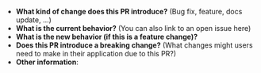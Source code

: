 - **What kind of change does this PR introduce?** (Bug fix, feature, docs update, ...)
- **What is the current behavior?** (You can also link to an open issue here)
- **What is the new behavior (if this is a feature change)?**
- **Does this PR introduce a breaking change?** (What changes might users need to make in their application due to this PR?)
- **Other information**:
